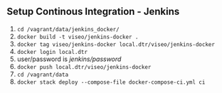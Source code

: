 ## Setup Continous Integration - Jenkins

1. `cd /vagrant/data/jenkins_docker/`
2. `docker build -t viseo/jenkins-docker .`
3. `docker tag viseo/jenkins-docker local.dtr/viseo/jenkins-docker`
4. `docker login local.dtr`
5. user/password is *jenkins/password*
6. `docker push local.dtr/viseo/jenkins-docker`
7. `cd /vagrant/data`
8. `docker stack deploy --compose-file docker-compose-ci.yml ci`

<!--
## Deploy a custom/specific image to a service

1. `docker service update --image 192.168.88.10:5000/demo-app:1.0.0 demo_web`

## Deploy Service Manually

1. `docker stack deploy --compose-file docker-compose.yml demo`

## Build Demo Web App (Local)

1. `cd /vagrant/data/app`
2. `docker build -t demo-app:1.0.0 .`
3. `docker run -it --rm --name demo-app --network host demo-app:1.0.0`
4. `curl 192.168.88.10:3000`
//5. `docker tag demo-app:1.0.0 192.168.88.10:5000/demo-app:1.0.0`
//6. `docker push 192.168.88.10:5000/demo-app:1.0.0`
-->
